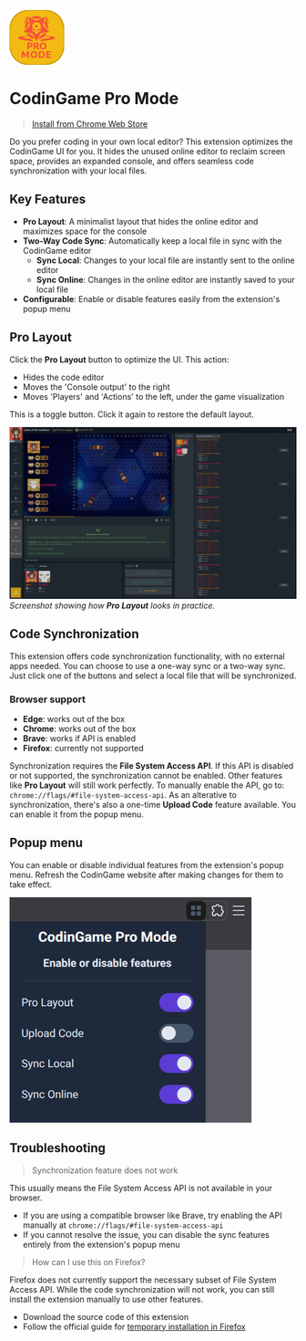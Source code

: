 ![icon](icons/icon96.png)

# CodinGame Pro Mode

> [Install from Chrome Web Store](https://chromewebstore.google.com/detail/fleeplnobejocpmlphmbhlnhnimoglpa)

Do you prefer coding in your own local editor? This extension optimizes the CodinGame UI for you. It hides the unused online editor to reclaim screen space, provides an expanded console, and offers seamless code synchronization with your local files.

## Key Features
* **Pro Layout**: A minimalist layout that hides the online editor and maximizes space for the console
* **Two-Way Code Sync**: Automatically keep a local file in sync with the CodinGame editor
  * **Sync Local**: Changes to your local file are instantly sent to the online editor
  * **Sync Online**: Changes in the online editor are instantly saved to your local file
* **Configurable**: Enable or disable features easily from the extension's popup menu

## Pro Layout

Click the **Pro Layout** button to optimize the UI. This action:
* Hides the code editor
* Moves the 'Console output' to the right
* Moves 'Players' and 'Actions' to the left, under the game visualization

This is a toggle button. Click it again to restore the default layout.

![screenshot](images/screenshot.png)
*Screenshot showing how **Pro Layout** looks in practice.*

## Code Synchronization

This extension offers code synchronization functionality, with no external apps needed. You can choose to use a one-way sync or a two-way sync. Just click one of the buttons and select a local file that will be synchronized.

### Browser support

* **Edge**: works out of the box
* **Chrome**: works out of the box
* **Brave**: works if API is enabled
* **Firefox**: currently not supported

Synchronization requires the **File System Access API**. If this API is disabled or not supported, the synchronization cannot be enabled. Other features like **Pro Layout** will still work perfectly. To manually enable the API, go to: `chrome://flags/#file-system-access-api`. As an alterative to synchronization, there's also a one-time **Upload Code** feature available. You can enable it from the popup menu.

## Popup menu

You can enable or disable individual features from the extension's popup menu.
Refresh the CodinGame website after making changes for them to take effect.

![popup](images/popup.png)

## Troubleshooting

> Synchronization feature does not work

This usually means the File System Access API is not available in your browser.

* If you are using a compatible browser like Brave, try enabling the API manually at `chrome://flags/#file-system-access-api`
* If you cannot resolve the issue, you can disable the sync features entirely from the extension's popup menu

> How can I use this on Firefox?

Firefox does not currently support the necessary subset of File System Access API.
While the code synchronization will not work, you can still install the extension manually to use other features.
* Download the source code of this extension
* Follow the official guide for [temporary installation in Firefox](https://extensionworkshop.com/documentation/develop/temporary-installation-in-firefox)
